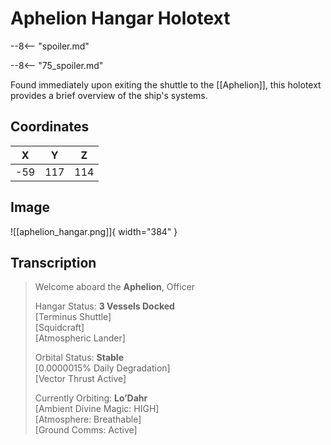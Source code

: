 # Aphelion Hangar Holotext

--8<-- "spoiler.md"

--8<-- "75_spoiler.md"

Found immediately upon exiting the shuttle to the [[Aphelion]], this holotext provides a brief overview of the ship's systems.

## Coordinates
| **X** | **Y** | **Z** |
| :---: | :---: | :---: |
|  -59  |  117  |  114  |

## Image

![[aphelion_hangar.png]]{ width="384" }

## Transcription
> Welcome aboard the **Aphelion**, Officer
>
> Hangar Status: **3 Vessels Docked**<br>
> 	[Terminus Shuttle]<br>
> 	[Squidcraft]<br>
> 	[Atmospheric Lander]
>
> Orbital Status: **Stable**<br>
> 	[0.0000015% Daily Degradation]<br>
> 	[Vector Thrust Active]
>
> Currently Orbiting: **Lo’Dahr**<br>
> 	[Ambient Divine Magic: HIGH]<br>
> 	[Atmosphere: Breathable]<br>
> 	[Ground Comms: Active]

